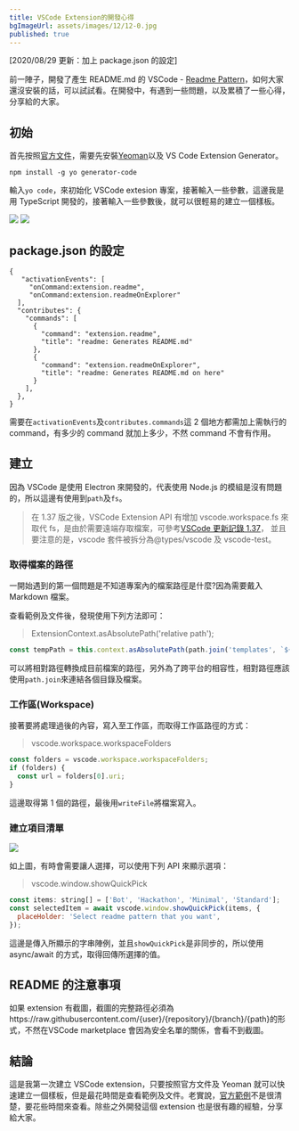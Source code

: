 ```yaml
---
title: VSCode Extension的開發心得
bgImageUrl: assets/images/12/12-0.jpg
published: true
---
```


[2020/08/29 更新：加上 package.json 的設定]

前一陣子，開發了產生 README.md 的 VSCode - [Readme Pattern](https://marketplace.visualstudio.com/items?itemName=thomascsd.vscode-readme-pattern)，如何大家還沒安裝的話，可以試試看。在開發中，有遇到一些問題，以及累積了一些心得，分享給的大家。

## 初始

首先按照[官方文件](https://code.visualstudio.com/api/get-started/your-first-extension)，需要先安裝[Yeoman](https://yeoman.io/)以及 VS Code Extension Generator。

```
npm install -g yo generator-code
```

輸入`yo code`，來初始化 VSCode extesion 專案，接著輸入一些參數，這邊我是用 TypeScript 開發的，接著輸入一些參數後，就可以很輕易的建立一個樣板。

<img class="img-responsive" src="assets/images/12/12-1.png">

<img class="img-responsive" src="assets/images/12/12-2.png">

## package.json 的設定

```
{
   "activationEvents": [
     "onCommand:extension.readme",
     "onCommand:extension.readmeOnExplorer"
  ],
  "contributes": {
    "commands": [
      {
        "command": "extension.readme",
        "title": "readme: Generates README.md"
      },
      {
        "command": "extension.readmeOnExplorer",
        "title": "readme: Generates README.md on here"
      }
    ],
  },
}
```

需要在`activationEvents`及`contributes.commands`這 2 個地方都需加上需執行的 command，有多少的 command 就加上多少，不然 command 不會有作用。

## 建立

因為 VSCode 是使用 Electron 來開發的，代表使用 Node.js 的模組是沒有問題的，所以這邊有使用到`path`及`fs`。

> 在 1.37 版之後，VSCode Extension API 有增加 vscode.workspace.fs 來取代 fs，是由於需要遠端存取檔案，可參考[VSCode 更新記錄 1.37](https://code.visualstudio.com/updates/v1_37#_extension-authoring)， 並且要注意的是，vscode 套件被拆分為@types/vscode 及 vscode-test。

### 取得檔案的路徑

一開始遇到的第一個問題是不知道專案內的檔案路徑是什麼?因為需要戴入 Markdown 檔案。

查看範例及文件後，發現使用下列方法即可：

> ExtensionContext.asAbsolutePath('relative path');

```javascript
const tempPath = this.context.asAbsolutePath(path.join('templates', `${selectedItem}.md`));
```

可以將相對路徑轉換成目前檔案的路徑，另外為了跨平台的相容性，相對路徑應該使用`path.join`來連結各個目錄及檔案。

### 工作區(Workspace)

接著要將處理過後的內容，寫入至工作區，而取得工作區路徑的方式：

> vscode.workspace.workspaceFolders

```javascript
const folders = vscode.workspace.workspaceFolders;
if (folders) {
  const url = folders[0].uri;
}
```

這邊取得第 1 個的路徑，最後用`writeFile`將檔案寫入。

### 建立項目清單

<img class="img-responsive" src="assets/images/12/12-3.png">

如上圖，有時會需要讓人選擇，可以使用下列 API 來顯示選項：

> vscode.window.showQuickPick

```javascript
const items: string[] = ['Bot', 'Hackathon', 'Minimal', 'Standard'];
const selectedItem = await vscode.window.showQuickPick(items, {
  placeHolder: 'Select readme pattern that you want',
});
```

這邊是傳入所顯示的字串陣例，並且`showQuickPick`是非同步的，所以使用 async/await 的方式，取得回傳所選擇的值。

## README 的注意事項

如果 extension 有截圖，截圖的完整路徑必須為https://raw.githubusercontent.com/{user}/{repository}/{branch}/{path}的形式，不然在VSCode marketplace 會因為安全名單的關係，會看不到截圖。

## 結論

這是我第一次建立 VSCode extension，只要按照官方文件及 Yeoman 就可以快速建立一個樣板，但是最花時間是查看範例及文件。老實說，[官方範例](https://github.com/microsoft/vscode-extension-samples)不是很清楚，要花些時間來查看。除些之外開發這個 extension 也是很有趣的經驗，分享給大家。
